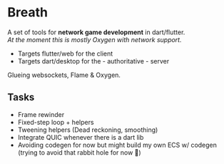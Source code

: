 # Breath

A set of tools for **network game development** in dart/flutter.  
*At the moment this is mostly Oxygen with network support.*

- Targets flutter/web for the client
- Targets dart/desktop for the - authoritative - server

Glueing websockets, Flame & Oxygen.

## Tasks

- Frame rewinder
- Fixed-step loop + helpers
- Tweening helpers (Dead reckoning, smoothing)
- Integrate QUIC whenever there is a dart lib
- Avoiding codegen for now but might build my own ECS w/ codegen (trying to avoid that rabbit hole for now 🙈)